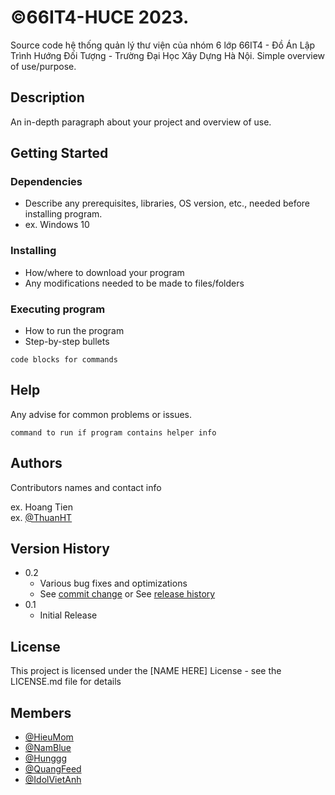 # ©66IT4-HUCE 2023. 
Source code hệ thống quản lý thư viện của nhóm 6 lớp 66IT4 - Đồ Án Lập Trình Hướng Đối Tượng - Trường Đại Học Xây Dựng Hà Nội.
Simple overview of use/purpose.
## Description
An in-depth paragraph about your project and overview of use.
## Getting Started

### Dependencies

* Describe any prerequisites, libraries, OS version, etc., needed before installing program.
* ex. Windows 10

### Installing

* How/where to download your program
* Any modifications needed to be made to files/folders

### Executing program

* How to run the program
* Step-by-step bullets
```
code blocks for commands
```

## Help

Any advise for common problems or issues.
```
command to run if program contains helper info
```

## Authors

Contributors names and contact info

ex. Hoang Tien  
ex. [@ThuanHT](https://www.facebook.com/htt268)

## Version History

* 0.2
    * Various bug fixes and optimizations
    * See [commit change]() or See [release history]()
* 0.1
    * Initial Release

## License

This project is licensed under the [NAME HERE] License - see the LICENSE.md file for details

## Members

* [@HieuMom](https://github.com/matiassingers/awesome-readme)
* [@NamBlue](https://gist.github.com/PurpleBooth/109311bb0361f32d87a2)
* [@Hunggg](https://github.com/dbader/readme-template)
* [@QuangFeed](https://gist.github.com/zenorocha/4526327)
* [@IdolVietAnh](https://gist.github.com/fvcproductions/1bfc2d4aecb01a834b46)
